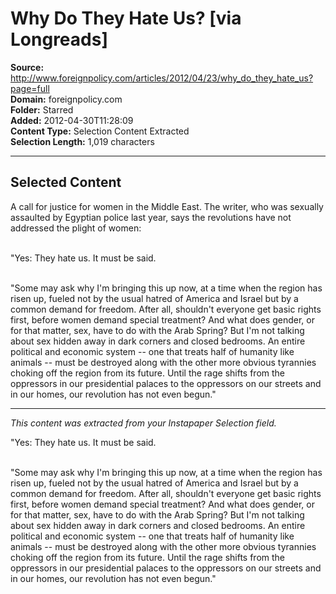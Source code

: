 # Why Do They Hate Us? [via Longreads]

**Source:** http://www.foreignpolicy.com/articles/2012/04/23/why_do_they_hate_us?page=full  
**Domain:** foreignpolicy.com  
**Folder:** Starred  
**Added:** 2012-04-30T11:28:09  
**Content Type:** Selection Content Extracted  
**Selection Length:** 1,019 characters  


---

## Selected Content

A call for justice for women in the Middle East. The writer, who was sexually assaulted by Egyptian police last year, says the revolutions have not addressed the plight of women: <br /><br />

"Yes: They hate us. It must be said. <br /><br />

"Some may ask why I'm bringing this up now, at a time when the region has risen up, fueled not by the usual hatred of America and Israel but by a common demand for freedom. After all, shouldn't everyone get basic rights first, before women demand special treatment? And what does gender, or for that matter, sex, have to do with the Arab Spring? But I'm not talking about sex hidden away in dark corners and closed bedrooms. An entire political and economic system -- one that treats half of humanity like animals -- must be destroyed along with the other more obvious tyrannies choking off the region from its future. Until the rage shifts from the oppressors in our presidential palaces to the oppressors on our streets and in our homes, our revolution has not even begun."

---

*This content was extracted from your Instapaper Selection field.*

"Yes: They hate us. It must be said. <br /><br />

"Some may ask why I'm bringing this up now, at a time when the region has risen up, fueled not by the usual hatred of America and Israel but by a common demand for freedom. After all, shouldn't everyone get basic rights first, before women demand special treatment? And what does gender, or for that matter, sex, have to do with the Arab Spring? But I'm not talking about sex hidden away in dark corners and closed bedrooms. An entire political and economic system -- one that treats half of humanity like animals -- must be destroyed along with the other more obvious tyrannies choking off the region from its future. Until the rage shifts from the oppressors in our presidential palaces to the oppressors on our streets and in our homes, our revolution has not even begun."

